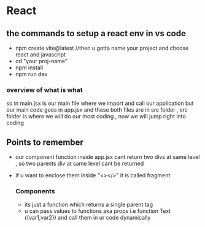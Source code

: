 # React
## the commands to setup a react env in vs code
- npm create vite@latest //then u gotta name your project and choose react and javascript
- cd "your proj-name"
- npm install
- npm run dev

### overview of what is what
so in main.jsx is our main file where we import and call our application but our main code goes in app.jsx and these both files are in src folder , src folder is where we will do our most coding , now we will jump right into coding 

## Points to remember
- our component function inside app.jsx cant return two divs at same level , so two parents div at same level cant be returned
- if u want to enclose them inside "<></>" it is called fragment

  ### Components
  - its just a function which returns a single parent tag
  - u can pass values to functions aka props i.e function Text ({var1,var2}) and call them in ur code dynamically


